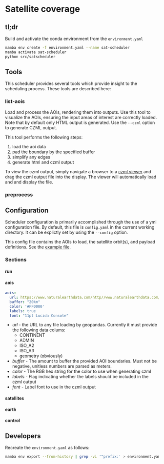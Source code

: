 # Satellite coverage

## tl;dr

Build and activate the conda environment from the `environment.yaml`

```bash
mamba env create -f environment.yaml --name sat-scheduler
mamba activate sat-scheduler
python src/satscheduler
```

## Tools

This scheduler provides several tools which provide insight to the scheduling process.  These tools are described here:

### list-aois

Load and process the AOIs, rendering them into outputs.  Use this tool to visualize the AOIs, ensuring the input areas of interest
are correctly loaded. Note that by default only HTML output is generated.  Use the `--czml` option to generate CZML output.

This tool performs the following steps:

1. load the aoi data
2. pad the boundary by the specified buffer
3. simplify any edges
4. generate html and czml output

To view the czml output, simply navigate a browser to a [czml viewer](https://cesium.com/cesiumjs/cesium-viewer/) and drag the 
czml output file into the display. The viewer will automatically load and and display the file.

### preprocess

## Configuration

Scheduler configuration is primarily accomplished through the use of a yml configuration file. By
default, this file is `config.yaml` in the current working directory. It can be explictly set by using
the `--config` option.

This config file contains the AOIs to load, the satellite orbit(s), and payload definitions.  See the [example file](config.yaml).

### Sections

#### run

#### aois

```yml
aois:
  url: https://www.naturalearthdata.com/http//www.naturalearthdata.com/download/110m/cultural/ne_110m_admin_0_countries.zip
  buffer: "20km"
  color: '#FF0000'
  labels: true
  font: "11pt Lucida Console"
```

* *url* - the URL to any file loading by geopandas. Currently it must provide the following data colums:
    * CONTINENT
    * ADMIN
    * ISO_A2
    * ISO_A3
    * geometry (obviously)
* *buffer* - The amount to buffer the provided AOI boundaries. Must not be negative, unitless numbers are parsed as meters.
* *color* - The RGB hex string for the color to use when generating czml
* *labels* - Flag indicating whether the labels should be included in the czml output
* *font* - Label font to use in the czml output

#### satellites

#### earth

#### control

## Developers

Recreate the `environment.yaml` as follows:

```bash
mamba env export --from-history | grep -vi '^prefix:' > environment.yaml
```